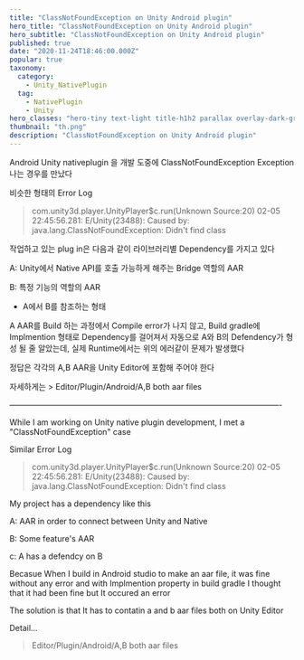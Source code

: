 ```yaml
---
title: "ClassNotFoundException on Unity Android plugin"
hero_title: "ClassNotFoundException on Unity Android plugin"
hero_subtitle: "ClassNotFoundException on Unity Android plugin"
published: true
date: "2020-11-24T18:46:00.000Z"
popular: true
taxonomy:
  category:
    - Unity_NativePlugin
  tag:
    - NativePlugin
    - Unity
hero_classes: "hero-tiny text-light title-h1h2 parallax overlay-dark-gradient"
thumbnail: "th.png"
description: "ClassNotFoundException on Unity Android plugin"
---
```



Android Unity nativeplugin 을 개발 도중에 ClassNotFoundException Exception나는 경우를 만났다

 비슷한 형태의 Error Log

> com.unity3d.player.UnityPlayer$c.run(Unknown
 > Source:20) 02-05 22:45:56.281:
 > E/Unity(23488): Caused by:
 > java.lang.ClassNotFoundException:
 > Didn't find class


 작업하고 있는 plug in은 다음과 같이 라이브러리별 Dependency를 가지고 있다

 A: Unity에서 Native API를 호출 가능하게 해주는 Bridge 역할의 AAR
  
 B: 특정 기능의 역할의 AAR

 - A에서 B를 참조하는 형태

 A AAR를 Build 하는 과정에서 Compile error가 나지 않고, 
 Build gradle에 Implmention 형태로 Dependency를 걸어져서 자동으로 
 A와 B의 Defendency가 형성 될 줄 알았는데, 실제 Runtime에서는 위의 에러같이 문제가 발생했다

 정답은 각각의 A,B AAR을 Unity Editor에 포함해 주어야 한다
 

 
 자세하게는 > Editor/Plugin/Android/A,B both aar files

 
 ——————————————————————————————————-

 While I am working on Unity native plugin development, I met a "ClassNotFoundException" case

 Similar Error Log

> com.unity3d.player.UnityPlayer$c.run(Unknown
 > Source:20) 02-05 22:45:56.281:
 > E/Unity(23488): Caused by:
 > java.lang.ClassNotFoundException:
 > Didn't find class

My project has a dependency like this

A: AAR in order to connect between Unity and Native
 
B: Some feature's AAR
  
c: A has a defendcy on B


Becasue When I build in Android studio to make an aar file, it was fine without any error and  with Implmention property in build gradle
I thought that it had been fine but 
It occured an error

The solution is that It has to contatin a and b aar files both on Unity Editor
 
 Detail... 
 > Editor/Plugin/Android/A,B both aar files


 




 

